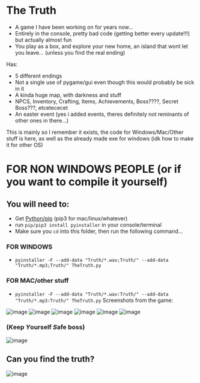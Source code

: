 # The Truth
- A game I have been working on for years now...
- Entirely in the console, pretty bad code (getting better every update!!!) but actually almost fun
- You play as a box, and explore your new home, an island that wont let you leave...
(unless you find the real ending)

Has:
- 5 different endings
- Not a single use of pygame/gui even though this would probably be sick in it
- A kinda huge map, with darkness and stuff
- NPCS, Inventory, Crafting, Items, Achievements, Boss????, Secret Boss???, etcetececet 
- An easter event (yes i added events, theres definitely not reminants of other ones in there...)

This is mainly so I remember it exists, the code for Windows/Mac/Other stuff is here, as well as the already made exe for windows (idk how to make it for other OS)

# FOR NON WINDOWS PEOPLE (or if you want to compile it yourself)
## You will need to: 
- Get [Python/pip](https://www.python.org/downloads/) (pip3 for mac/linux/whatever)
- run `pip/pip3 install pyinstaller` in your console/terminal
- Make sure you `cd` into this folder, then run the following command...
### FOR WINDOWS
- `pyinstaller -F --add-data "Truth/*.wav;Truth/" --add-data "Truth/*.mp3;Truth/" TheTruth.py`
### FOR MAC/other stuff
- `pyinstaller -F --add-data "Truth/*.wav:Truth/" --add-data "Truth/*.mp3:Truth/" TheTruth.py`
Screenshots from the game:

![image](https://user-images.githubusercontent.com/93288617/221372251-66f4fa82-1453-4361-9f32-89a4d3c5c90c.png) ![image](https://user-images.githubusercontent.com/93288617/221372265-7713e076-4fdb-48ba-803b-974c85897f46.png) ![image](https://user-images.githubusercontent.com/93288617/221372310-d5366a0d-4675-4c8a-a352-f6f647013b5e.png) ![image](https://user-images.githubusercontent.com/93288617/221372339-6ef899ea-b3ed-4dd5-8881-401fbb664143.png) ![image](https://user-images.githubusercontent.com/93288617/221372369-7328c5c5-74c9-48bf-8a6c-9044c5e7c60e.png) ![image](https://user-images.githubusercontent.com/93288617/221372425-41d16eb9-ba6f-47b0-af98-b1b332089ddc.png)


### (*K*eep *Y*ourself *S*afe boss)
![image](https://user-images.githubusercontent.com/93288617/221372797-a8a89a5b-8b2c-4838-90af-41261f9549c0.png)


## Can you find the truth?
![image](https://user-images.githubusercontent.com/93288617/221373135-e510a29b-e841-4a3b-9eb2-1f62136ae665.png)

